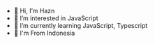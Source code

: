 - 👋 Hi, I’m Hazn
- 👀 I’m interested in JavaScript
- 🌱 I’m currently learning JavaScript, Typescript
- 💞️ I'm From Indonesia 

<!---
HaznRealOne/HaznRealOne is a ✨ special ✨ repository because its `README.md` (this file) appears on your GitHub profile.
You can click the Preview link to take a look at your changes.
--->
